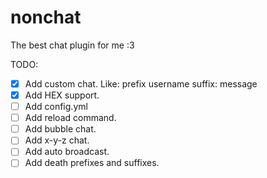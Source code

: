 # nonchat
 The best chat plugin for me :3


TODO:
- [X] Add custom chat. Like: prefix username suffix: message
- [X] Add HEX support.
- [ ] Add config.yml
- [ ] Add reload command.
- [ ] Add bubble chat.
- [ ] Add x-y-z chat.
- [ ] Add auto broadcast.
- [ ] Add death prefixes and suffixes.
